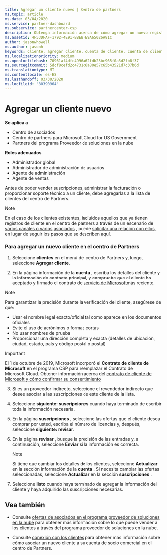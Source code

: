 ```yaml
---
title: Agregar un cliente nuevo | Centro de partners
ms.topic: article
ms.date: 03/04/2020
ms.service: partner-dashboard
ms.subservice: partnercenter-csp
description: Obtenga información acerca de cómo agregar un nuevo registro de cliente en el centro de Partners. A continuación, puede vender las suscripciones del cliente, administrar la facturación o proporcionar soporte al cliente.
ms.assetid: 4F53DFAF-1792-4E91-BBEB-E9A65026A81C
author: jasonwhowell
ms.author: jasonh
keywords: cliente, agregar cliente, cuenta de cliente, cuenta de cliente en el Centro de partners, clientes, agregar clientes, crear cuenta de cliente
ms.localizationpriority: medium
ms.openlocfilehash: 70961af4dfc4996a62fdb23bc965f0a3d2fb8f37
ms.sourcegitcommit: 5dcf8cefd2c4731c6a80e57c65b43521d7c37b6d
ms.translationtype: MT
ms.contentlocale: es-ES
ms.lasthandoff: 03/30/2020
ms.locfileid: "80390964"
---
```

# <a name="add-a-new-customer"></a>Agregar un cliente nuevo 

**Se aplica a**

- Centro de asociados
- Centro de partners para Microsoft Cloud for US Government
- Partners del programa Proveedor de soluciones en la nube

**Roles adecuados**

- Administrador global
- Administrador de administración de usuarios
- Agente de administración
- Agente de ventas


Antes de poder vender suscripciones, administrar la facturación o proporcionar soporte técnico a un cliente, debe agregarlas a la lista de clientes del centro de Partners.

>[!NOTE]
>En el caso de los clientes existentes, incluidos aquellos que ya tienen registros de cliente en el centro de partners a través de un escenario de [varios canales o varios](multichannel.md) [asociados](multipartner.md) , puede [solicitar una relación con ellos](request-a-relationship-with-a-customer.md), en lugar de seguir los pasos que se describen aquí.

### <a name="to-add-a-new-customer-in-partner-center"></a>Para agregar un nuevo cliente en el centro de Partners

1. Seleccione **clientes** en el menú del centro de Partners y, luego, seleccione **Agregar cliente**.

2. En la página información de la **cuenta** , escriba los detalles del cliente y la información de contacto principal, y compruebe que el cliente ha aceptado y firmado el contrato de [servicio de Microsoft](agreements.md)más reciente.

>[!NOTE]
>
>Para garantizar la precisión durante la verificación del cliente, asegúrese de que:
>- Usar el nombre legal exacto/oficial tal como aparece en los documentos oficiales
>- Evite el uso de acrónimos o formas cortas
>- No usar nombres de prueba
>- Proporcionar una dirección completa y exacta (detalles de ubicación, ciudad, estado, país y código postal o postal)


>[!IMPORTANT] 
> El 1 de octubre de 2019, Microsoft incorporó el **Contrato de cliente de Microsoft** en el programa CSP para reemplazar el Contrato de Microsoft Cloud. Obtener información acerca del [contrato de cliente de Microsoft y cómo confirmar su consentimiento](confirm-customer-agreement.md)
  
3. Si es un proveedor indirecto, seleccione el revendedor indirecto que desee asociar a las suscripciones de este cliente de la lista.

4. Seleccione **siguiente: suscripciones** cuando haya terminado de escribir toda la información necesaria.

5. En la página **suscripciones** , seleccione las ofertas que el cliente desea comprar por usted, escriba el número de licencias y, después, seleccione **siguiente: revisar**.

6. En la página **revisar** , busque la precisión de las entradas y, a continuación, seleccione **Enviar** si la información es correcta.

    >[!NOTE]
    >Si tiene que cambiar los detalles de los clientes, seleccione **Actualizar** en la sección información de la **cuenta** . Si necesita cambiar las ofertas seleccionadas, seleccione **Actualizar** en la sección **suscripciones** .

7. Seleccione **listo** cuando haya terminado de agregar la información del cliente y haya adquirido las suscripciones necesarias.

## <a name="see-also"></a>Vea también

- Consulte [ofertas de asociados en el programa proveedor de soluciones en la nube](csp-offers.md) para obtener más información sobre lo que puede vender a los clientes a través del programa proveedor de soluciones en la nube.

- Consulte [conexión con los clientes](customer-accounts.md) para obtener más información sobre cómo asociar un nuevo cliente a su cuenta de socio comercial en el centro de Partners.

